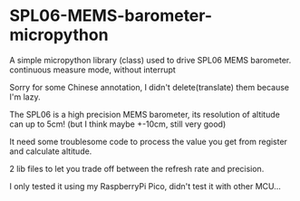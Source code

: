 # SPL06-MEMS-barometer-micropython
A simple micropython library (class) used to drive SPL06 MEMS barometer. continuous measure mode, without interrupt

Sorry for some Chinese annotation, I didn't delete(translate) them because I'm lazy.

The SPL06 is a high precision MEMS barometer, its resolution of altitude can up to 5cm! (but I think maybe +-10cm, still very good)

It need some troublesome code to process the value you get from register and calculate altitude.

2 lib files to let you trade off between the refresh rate and precision.

I only tested it using my RaspberryPi Pico, didn't test it with other MCU...
